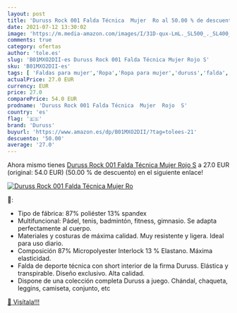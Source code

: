 ```yaml
---
layout: post
title: 'Duruss Rock 001 Falda Técnica  Mujer  Ro al 50.00 % de descuento'
date: 2021-07-12 13:30:02
image: 'https://m.media-amazon.com/images/I/31D-qux-LmL._SL500_._SL400_.jpg'
comments: true
category: ofertas
author: 'tole.es'
slug: 'B01MXO2DII-es Duruss Rock 001 Falda Técnica Mujer Rojo S'
sku: 'B01MXO2DII-es'
tags: [ 'Faldas para mujer','Ropa','Ropa para mujer','duruss','falda', ]
actualPrice: 27.0 EUR
currency: EUR
price: 27.0
comparePrice: 54.0 EUR
prodname: 'Duruss Rock 001 Falda Técnica  Mujer  Rojo  S'
country: 'es'
flag: '🇪🇸'
brand: 'Duruss'
buyurl: 'https://www.amazon.es/dp/B01MXO2DII/?tag=tolees-21'
descuento: '50.00'
average: '27.0'
---
```


Ahora mismo tienes [Duruss Rock 001 Falda Técnica  Mujer  Rojo  S](https://www.amazon.es/dp/B01MXO2DII/?tag=tolees-21) a 27.0 EUR (original: 54.0 EUR) (50.00 %  de descuento) en el siguiente enlace!

[![Duruss Rock 001 Falda Técnica  Mujer  Ro](https://m.media-amazon.com/images/I/31D-qux-LmL._SL500_._SL400_.jpg)](https://www.amazon.es/dp/B01MXO2DII/?tag=tolees-21)

🔎:

- Tipo de fábrica: 87% poliéster 13% spandex
- Multifuncional: Pádel, tenis, badmintón, fitness, gimnasio. Se adapta perfectamente al cuerpo.
- Materiales y costuras de máxima calidad. Muy resistente y ligera. Ideal para uso diario.
- Composición 87% Micropolyester Interlock 13 % Elastano. Máxima elasticidad.
- Falda de deporte técnica con short interior de la firma Duruss. Elástica y transpirable. Diseño exclusivo. Alta calidad.
- Dispone de una colección completa Duruss a juego. Chándal, chaqueta, leggins, camiseta, conjunto, etc

[🛒 Visítala!!!](https://www.amazon.es/dp/B01MXO2DII/?tag=tolees-21)
